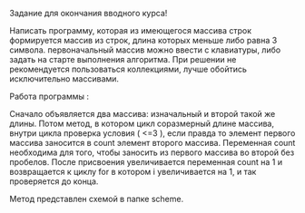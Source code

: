 Задание для окончания вводного курса!

Написать программу, которая из имеющегося массива строк формируется массив из строк, длина которых меньше либо равна 3 символа. первоначальный массив можно ввести с клавиатуры, либо задать на старте выполнения алгоритма. При решении не рекомендуется пользоваться коллекциями, лучше обойтись исключительно массивами.

Работа программы :

Сначало объявляется два массива: изначальный и второй такой же длины. Потом метод, в котором цикл соразмерный длине массива, внутри цикла проверка условия ( <=3 ), если правда то элемент первого массива заносится в count элемент второго массива. Переменная count необходима для того, чтобы  заносить из первого массива во второй без пробелов. После присвоения увеличивается переменная count на 1 и возвращается к циклу for в котором i увеличивается на 1, и  так проверяется до конца.

Метод представлен схемой в папке scheme.